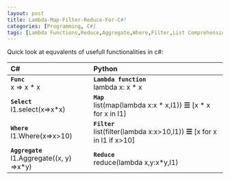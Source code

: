 ```yaml
---
layout: post
title: Lambda-Map-Filter-Reduce-For-C#!
categories: [Programming, C#]
tags: [Lambda Functions,Reduce,Aggregate,Where,Filter,List Comprehension,Python,C#]   
---
```


Quick look at equvalents of usefull functionalities in c#:


|                   C#                   |                                Python                                |
|:--------------------------------------|:--------------------------------------------------------------------|
| **`Func`** <br>  x => x * x                      | **`Lambda function`** <br>  lambda x: x * x                                     |
| **`Select`** <br>  l1.select(x=>x*x)            | **`Map`** <br>  list(map(lambda x:x * x,l1)) **☰**  [x * x for x in l1]            |
| **`Where`** <br>  l1.Where(x=>x>10)              | **`Filter`** <br>  list(filter(lambda x:x>10,l1)) **☰**  [x for x in l1 if x>10] |
| **`Aggregate`** <br>  l1.Aggregate((x, y) =>x*y) | **`Reduce`** <br>  reduce(lambda x,y:x*y,l1)                                   |


